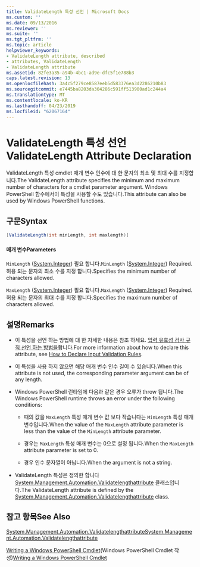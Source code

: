 ```yaml
---
title: ValidateLength 특성 선언 | Microsoft Docs
ms.custom: ''
ms.date: 09/13/2016
ms.reviewer: ''
ms.suite: ''
ms.tgt_pltfrm: ''
ms.topic: article
helpviewer_keywords:
- ValidateLength attribute, described
- attributes, ValidateLength
- ValidateLength attribute
ms.assetid: 82fe3a35-a94b-4bc1-ad9e-dfc5f1e788b3
caps.latest.revision: 13
ms.openlocfilehash: 3a4c5f279ce8587eeb5d583376ea3d2286210b83
ms.sourcegitcommit: e7445ba8203da304286c591ff513900ad1c244a4
ms.translationtype: MT
ms.contentlocale: ko-KR
ms.lasthandoff: 04/23/2019
ms.locfileid: "62067164"
---
```

# <a name="validatelength-attribute-declaration"></a><span data-ttu-id="7a761-102">ValidateLength 특성 선언</span><span class="sxs-lookup"><span data-stu-id="7a761-102">ValidateLength Attribute Declaration</span></span>

<span data-ttu-id="7a761-103">ValidateLength 특성 cmdlet 매개 변수 인수에 대 한 문자의 최소 및 최대 수를 지정합니다.</span><span class="sxs-lookup"><span data-stu-id="7a761-103">The ValidateLength attribute specifies the minimum and maximum number of characters for a cmdlet parameter argument.</span></span> <span data-ttu-id="7a761-104">Windows PowerShell 함수에서이 특성을 사용할 수도 있습니다.</span><span class="sxs-lookup"><span data-stu-id="7a761-104">This attribute can also be used by Windows PowerShell functions.</span></span>

## <a name="syntax"></a><span data-ttu-id="7a761-105">구문</span><span class="sxs-lookup"><span data-stu-id="7a761-105">Syntax</span></span>

```csharp
[ValidateLength(int minLength, int maxlength)]
```

#### <a name="parameters"></a><span data-ttu-id="7a761-106">매개 변수</span><span class="sxs-lookup"><span data-stu-id="7a761-106">Parameters</span></span>

<span data-ttu-id="7a761-107">`MinLength` ([System.Integer](/dotnet/api/System.Integer)) 필요 합니다.</span><span class="sxs-lookup"><span data-stu-id="7a761-107">`MinLength` ([System.Integer](/dotnet/api/System.Integer)) Required.</span></span> <span data-ttu-id="7a761-108">허용 되는 문자의 최소 수를 지정 합니다.</span><span class="sxs-lookup"><span data-stu-id="7a761-108">Specifies the minimum number of characters allowed.</span></span>

<span data-ttu-id="7a761-109">`MaxLength` ([System.Integer](/dotnet/api/System.Integer)) 필요 합니다.</span><span class="sxs-lookup"><span data-stu-id="7a761-109">`MaxLength` ([System.Integer](/dotnet/api/System.Integer)) Required.</span></span> <span data-ttu-id="7a761-110">허용 되는 문자의 최대 수를 지정 합니다.</span><span class="sxs-lookup"><span data-stu-id="7a761-110">Specifies the maximum number of characters allowed.</span></span>

## <a name="remarks"></a><span data-ttu-id="7a761-111">설명</span><span class="sxs-lookup"><span data-stu-id="7a761-111">Remarks</span></span>

- <span data-ttu-id="7a761-112">이 특성을 선언 하는 방법에 대 한 자세한 내용은 참조 하세요. [입력 유효성 검사 규칙 선언 하는 방법을](http://msdn.microsoft.com/en-us/544c2100-62ba-4be4-b2a2-cc0d4e4fc45b)합니다.</span><span class="sxs-lookup"><span data-stu-id="7a761-112">For more information about how to declare this attribute, see [How to Declare Input Validation Rules](http://msdn.microsoft.com/en-us/544c2100-62ba-4be4-b2a2-cc0d4e4fc45b).</span></span>

- <span data-ttu-id="7a761-113">이 특성을 사용 하지 않으면 해당 매개 변수 인수 길이 수 있습니다.</span><span class="sxs-lookup"><span data-stu-id="7a761-113">When this attribute is not used, the corresponding parameter argument can be of any length.</span></span>

- <span data-ttu-id="7a761-114">Windows PowerShell 런타임에 다음과 같은 경우 오류가 throw 됩니다.</span><span class="sxs-lookup"><span data-stu-id="7a761-114">The Windows PowerShell runtime throws an error under the following conditions:</span></span>

    - <span data-ttu-id="7a761-115">때의 값을 `MaxLength` 특성 매개 변수 값 보다 작습니다는 `MinLength` 특성 매개 변수입니다.</span><span class="sxs-lookup"><span data-stu-id="7a761-115">When the value of the `MaxLength` attribute parameter is less than the value of the `MinLength` attribute parameter.</span></span>

    - <span data-ttu-id="7a761-116">경우는 `MaxLength` 특성 매개 변수는 0으로 설정 됩니다.</span><span class="sxs-lookup"><span data-stu-id="7a761-116">When the `MaxLength` attribute parameter is set to 0.</span></span>

    - <span data-ttu-id="7a761-117">경우 인수 문자열이 아닙니다.</span><span class="sxs-lookup"><span data-stu-id="7a761-117">When the argument is not a string.</span></span>

- <span data-ttu-id="7a761-118">ValidateLength 특성은 정의한 합니다 [System.Management.Automation.Validatelengthattribute](/dotnet/api/System.Management.Automation.ValidateLengthAttribute) 클래스입니다.</span><span class="sxs-lookup"><span data-stu-id="7a761-118">The ValidateLength attribute is defined by the [System.Management.Automation.Validatelengthattribute](/dotnet/api/System.Management.Automation.ValidateLengthAttribute) class.</span></span>

## <a name="see-also"></a><span data-ttu-id="7a761-119">참고 항목</span><span class="sxs-lookup"><span data-stu-id="7a761-119">See Also</span></span>

[<span data-ttu-id="7a761-120">System.Management.Automation.Validatelengthattribute</span><span class="sxs-lookup"><span data-stu-id="7a761-120">System.Management.Automation.Validatelengthattribute</span></span>](/dotnet/api/System.Management.Automation.ValidateLengthAttribute)

<span data-ttu-id="7a761-121">[Writing a Windows PowerShell Cmdlet](./writing-a-windows-powershell-cmdlet.md)(Windows PowerShell Cmdlet 작성)</span><span class="sxs-lookup"><span data-stu-id="7a761-121">[Writing a Windows PowerShell Cmdlet](./writing-a-windows-powershell-cmdlet.md)</span></span>
